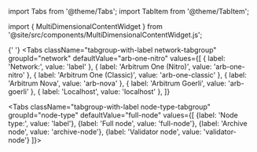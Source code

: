 import Tabs from '@theme/Tabs';
import TabItem from '@theme/TabItem';

import { MultiDimensionalContentWidget } from '@site/src/components/MultiDimensionalContentWidget.js';

<MultiDimensionalContentWidget />

<!-- todo: end the annoyance of this file not being clearly tightly coupled to the MultiDimensionalContentWidget.js file that lives somewhere else; probably move this file next to that other file -->

<div className='dynamic-content-tabs'>
  <Tabs className="tabgroup-with-label os-tabgroup" groupId="os" defaultValue="others" values={[
    {label: 'Operating system:', value: 'label'},
    {label: 'Linux, MacOS, Arm64', value: 'others'},
    {label: 'Windows', value: 'win'}
  ]}>
    <TabItem className="unclickable-element" value="label"></TabItem>
    <TabItem value="others"></TabItem>
    <TabItem value="win"></TabItem>
  </Tabs>

{' '}
<Tabs
  className="tabgroup-with-label network-tabgroup"
  groupId="network"
  defaultValue="arb-one-nitro"
  values={[
    { label: 'Network:', value: 'label' },
    { label: 'Arbitrum One (Nitro)', value: 'arb-one-nitro' },
    { label: 'Arbitrum One (Classic)', value: 'arb-one-classic' },
    { label: 'Arbitrum Nova', value: 'arb-nova' },
    { label: 'Arbitrum Goerli', value: 'arb-goerli' },
    { label: 'Localhost', value: 'localhost' },
  ]}
>
  <TabItem className="unclickable-element" value="label"></TabItem>
  <TabItem value="arb-one-nitro"></TabItem>
  <TabItem value="arb-one-classic"></TabItem>
  <TabItem value="arb-nova"></TabItem>
  <TabItem value="arb-goerli"></TabItem>
  <TabItem value="localhost"></TabItem>
</Tabs>

  <Tabs className="tabgroup-with-label node-type-tabgroup" groupId="node-type" defaultValue="full-node" values={[
        {label: 'Node type:', value: 'label'},
        {label: 'Full node', value: 'full-node'},
        {label: 'Archive node', value: 'archive-node'},
        {label: 'Validator node', value: 'validator-node'}
    ]}>
    <TabItem className="unclickable-element" value="label"></TabItem>
    <TabItem value="full-node"></TabItem>
    <TabItem value="archive-node"></TabItem>
    <TabItem value="validator-node"></TabItem>
  </Tabs>
</div>

